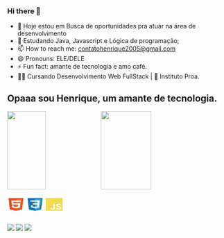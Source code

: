 ### Hi there 👋


- 🔭 Hoje estou em Busca de oportunidades pra atuar na área de desenvolvimento 
- 🌱 Estudando Java, Javascript e Lógica de programação;
- 📫 How to reach me: contatohenrique2005@gmail.com
- 😄 Pronouns: ELE/DELE
- ⚡ Fun fact: amante de  tecnologia e  amo café. 
- 👩‍💻 Cursando Desenvolvimento Web FullStack | 💙 Instituto Proa.

## Opaaa sou Henrique, um amante de tecnologia.

<div>
  
<img height="180em" width="42%" src="https://github-readme-stats.vercel.app/api?username=Henriquesantos12&show_icons=true&theme=transparent" />
<img height="180em" width="48%" src="https://github-readme-stats.vercel.app/api/top-langs/?username=Henriquesantos12&hide_progress=true&theme=transparent" />

</div>

  <div style="display: inline_block"><br>
    <img align="center" alt="Alan-HTML" height="30" width="40" src="https://raw.githubusercontent.com/devicons/devicon/master/icons/html5/html5-original.svg">
    <img align="center" alt="Alan-CSS" height="30" width="40" src="https://raw.githubusercontent.com/devicons/devicon/master/icons/css3/css3-original.svg">
    <img align="center" alt="Alan-Js" height="30" width="40" src="https://raw.githubusercontent.com/devicons/devicon/master/icons/javascript/javascript-plain.svg">
 </div>

##

<div>
  <a href="https://www.instagram.com/pqp.henrique777/" target="_blank"><img src="https://img.shields.io/badge/-Instagram-%23E4405F?style=for-the- badge&logo=instagram&logoColor=white" target="_blank"></a>
<a href="https://discord.com/channels/@me/1079848655596552373" target="_blank"></a>
  <a href = "mailto:contatohenrique2005@gmail.com"><img src="https://img.shields.io/badge/-Gmail-%23333?style=for-the-badge&logo=gmail&logoColor=white" alvo ="_blank"></a>
  <a href="https://www.linkedin.com/in/henrique-araujo-dev/" target="_blank"><img src="https://img.shields.io/badge/-LinkedIn-%230077B5?style=for-the-badge&logo=linkedin&logoColor=white" target="_blank"></a>
  
</div>

